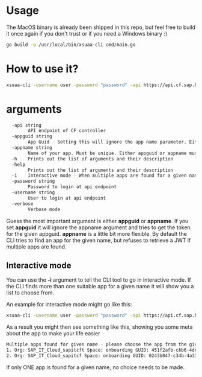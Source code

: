 # Usage
The MacOS binary is already been shipped in this repo, but feel free to build it once again if you don't trust or if you need a Windows binary :) 
```zsh
go build -o /usr/local/bin/xsuaa-cli cmd/main.go
```
# How to use it? 
```zsh
xsuaa-cli -username user -password "password" -api https://api.cf.sap.hana.ondemand.com -appname yourappname
```
# arguments

```zsh
  -api string
        API endpoint of CF controller
  -appguid string
        App Guid - Setting this will ignore the app name parameter. Either appguid or appname must be set.
  -appname string
        Name of your app. Must be unique. Either appguid or appname must be set.
  -h    Prints out the list of arguments and their description
  -help
        Prints out the list of arguments and their description
  -i    Interactive mode - When multiple apps are found for a given name you are able to choose
  -password string
        Password to login at api endpoint
  -username string
        User to login at api endpoint
  -verbose
        Verbose mode
```

Guess the most important argument is either **appguid** or **appname**.
If you set **appguid** it will ignore the appname argument and tries to get the token for the given appguid. 
**appname** is a little bit more flexible. By default the CLI tries to find an app for the given name, but refuses to retrieve a JWT if multiple apps are found.

## Interactive mode
You can use the **-i** argument to tell the CLI tool to go in interactive mode. If the CLI finds more than one suitable app for a given name it will show you a list to choose from.

An example for interactive mode might go like this:
```zsh
xsuaa-cli -username user -password "password" -api https://api.cf.sap.hana.ondemand.com -appname yourappname -i
```

As a result you might then see something like this, showing you some meta about the app to make your life easier

```zsh
Multiple apps found for given name - please choose the app from the given list
1. Org: SAP_IT_Cloud_sapitcft Space: onboarding GUID: 451f2afb-c6b6-4dc9-8506-7d8f332805a8
2. Org: SAP_IT_Cloud_sapitcf Space: onboarding GUID: 0243b047-c34b-4a33-a2de-439df9367036
```

If only ONE app is found for a given name, no choice needs to be made. 
